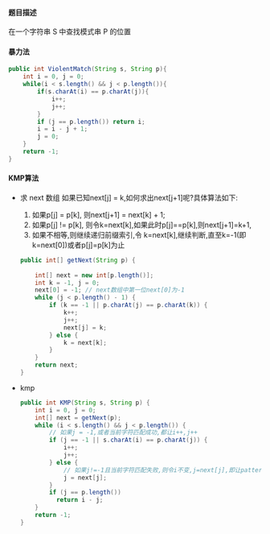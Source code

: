 #### 题目描述

在一个字符串 S 中查找模式串 P 的位置

#### 暴力法

```java
public int ViolentMatch(String s, String p){
    int i = 0, j = 0;
    while(i < s.length() && j < p.length()){
        if(s.charAt(i) == p.charAt(j)){
            i++;
            j++;
        }
        if (j == p.length()) return i;
        i = i - j + 1;
        j = 0;
    }
    return -1;
}
```

#### KMP算法

* 求 next 数组
  如果已知next[j] = k,如何求出next[j+1]呢?具体算法如下:

  1. 如果p[j] = p[k], 则next[j+1] = next[k] + 1;
  2. 如果p[j] != p[k], 则令k=next[k],如果此时p[j]==p[k],则next[j+1]=k+1,
  3. 如果不相等,则继续递归前缀索引,令 k=next[k],继续判断,直至k=-1(即k=next[0])或者p[j]=p[k]为止

  ```java
  public int[] getNext(String p) {
     
      int[] next = new int[p.length()];
      int k = -1, j = 0;
      next[0] = -1; // next数组中第一位next[0]为-1
      while (j < p.length() - 1) {
          if (k == -1 || p.charAt(j) == p.charAt(k)) {
              k++;
              j++;
              next[j] = k;
          } else {
              k = next[k];
          }
      }
      return next;
  }
  ```

* kmp

  ```java
  public int KMP(String s, String p) {
      int i = 0, j = 0;
      int[] next = getNext(p);
      while (i < s.length() && j < p.length()) {
          // 如果j = -1,或者当前字符匹配成功,都让i++,j++
          if (j == -1 || s.charAt(i) == p.charAt(j)) {
              i++;
              j++;
          } else {
              // 如果j!=-1且当前字符匹配失败,则令i不变,j=next[j],即让pattern模式串右移j-next[j]个单位
              j = next[j];
          }
          if (j == p.length())
          	return i - j;
      }
      return -1;
  }
  ```

  


